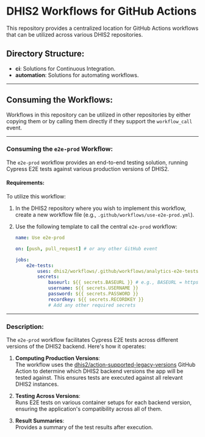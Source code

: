 # DHIS2 Workflows for GitHub Actions

This repository provides a centralized location for GitHub Actions workflows that can be utilized across various DHIS2 repositories.

## Directory Structure:

-   **ci**: Solutions for Continuous Integration.
-   **automation**: Solutions for automating workflows.

---

## Consuming the Workflows:

Workflows in this repository can be utilized in other repositories by either copying them or by calling them directly if they support the `workflow_call` event.

---

### Consuming the `e2e-prod` Workflow:

The `e2e-prod` workflow provides an end-to-end testing solution, running Cypress E2E tests against various production versions of DHIS2.

#### Requirements:

To utilize this workflow:

1. In the DHIS2 repository where you wish to implement this workflow, create a new workflow file (e.g., `.github/workflows/use-e2e-prod.yml`).

2. Use the following template to call the central `e2e-prod` workflow:

    ```yaml
    name: Use e2e-prod

    on: [push, pull_request] # or any other GitHub event

    jobs:
        e2e-tests:
            uses: dhis2/workflows/.github/workflows/analytics-e2e-tests.yml@main
            secrets:
                baseurl: ${{ secrets.BASEURL }} # e.g., BASEURL = https://test.e2e.dhis2.org/analytics-dev
                username: ${{ secrets.USERNAME }}
                password: ${{ secrets.PASSWORD }}
                recordkey: ${{ secrets.RECORDKEY }}
                # Add any other required secrets
    ```

---

### Description:

The `e2e-prod` workflow facilitates Cypress E2E tests across different versions of the DHIS2 backend. Here's how it operates:

1. **Computing Production Versions**:  
   The workflow uses the [dhis2/action-supported-legacy-versions](https://github.com/dhis2/action-supported-legacy-versions 'dhis2/action-supported-legacy-versions') GitHub Action to determine which DHIS2 backend versions the app will be tested against. This ensures tests are executed against all relevant DHIS2 instances.

2. **Testing Across Versions**:  
   Runs E2E tests on various container setups for each backend version, ensuring the application's compatibility across all of them.

3. **Result Summaries**:  
   Provides a summary of the test results after execution.
